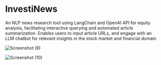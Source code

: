 # InvestiNews

An NLP news research tool using LangChain and OpenAI API for equity analysis, facilitating interactive querying and automated article summarization.
Enables users to input article URLs, and engage with an LLM chatbot for relevant insights in the stock market and financial domain

![Screenshot (9)](https://github.com/Diaaa12/InvestiNews/assets/127878640/dfa86c8e-f66f-4461-aee4-fa15b185957d)

![Screenshot (10)](https://github.com/Diaaa12/InvestiNews/assets/127878640/1378abaa-3c00-42de-9b16-08ea7bfa7d43)

